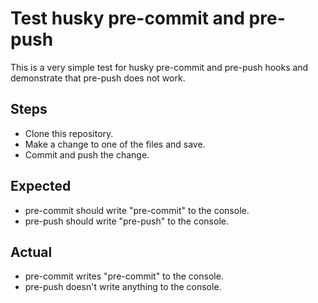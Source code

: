# Test husky pre-commit and pre-push

This is a very simple test for husky pre-commit and pre-push hooks and demonstrate that pre-push does not work.

## Steps

- Clone this repository.
- Make a change to one of the files and save.
- Commit and push the change.

## Expected

- pre-commit should write "pre-commit" to the console.
- pre-push should write "pre-push" to the console.

## Actual

- pre-commit writes "pre-commit" to the console.
- pre-push doesn't write anything to the console.
